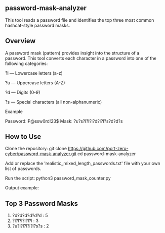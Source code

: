 ## password-mask-analyzer

This tool reads a password file and identifies the top three most common hashcat-style password masks.

## Overview

A password mask (pattern) provides insight into the structure of a password. This tool converts each character in a password into one of the following categories:

?l — Lowercase letters (a-z)

?u — Uppercase letters (A-Z)

?d — Digits (0-9)

?s — Special characters (all non-alphanumeric)

Example

Password: P@ssw0rd!23$
Mask: ?u?s?l?l?l?d?l?l?s?d?d?s

## How to Use

Clone the repository:
git clone https://github.com/port-zero-cyber/password-mask-analyzer.git
cd password-mask-analyzer

Add or replace the 'realistic_mixed_length_passwords.txt' file with your own list of passwords.

Run the script:
python3 password_mask_counter.py

Output example:

Top 3 Password Masks
--------------------
1. ?d?d?d?d?d?d   : 5
2. ?l?l?l?l?l?l   : 3
3. ?u?l?l?l?l?l?s?s : 2
